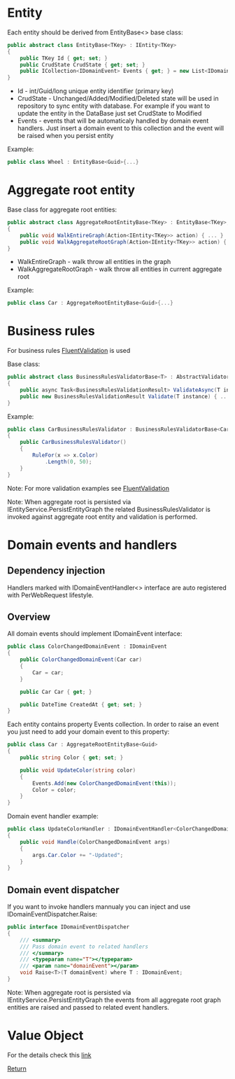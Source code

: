 # Entity

Each entity should be derived from EntityBase<> base class:

```csharp
public abstract class EntityBase<TKey> : IEntity<TKey>
{
    public TKey Id { get; set; }
    public CrudState CrudState { get; set; }
    public ICollection<IDomainEvent> Events { get; } = new List<IDomainEvent>();
}
```
* Id - int/Guid/long unique entity identifier (primary key) 
* CrudState - Unchanged/Added/Modified/Deleted state will be used in repository to sync entity with database. For example if you want to update the entity in the DataBase just set CrudState to Modified
* Events - events that will be automaticaly handled by domain event handlers. Just insert a domain event to this collection and the event will be raised when you persist entity
 
Example:
```csharp
public class Wheel : EntityBase<Guid>{...}
```

# Aggregate root entity

Base class for aggregate root entities:

```csharp
public abstract class AggregateRootEntityBase<TKey> : EntityBase<TKey>, IAggregateRootEntity<TKey>
{
    public void WalkEntireGraph(Action<IEntity<TKey>> action) { ... }
    public void WalkAggregateRootGraph(Action<IEntity<TKey>> action) { ... }
}
```

* WalkEntireGraph - walk throw all entities in the graph
* WalkAggregateRootGraph - walk throw all entities in current aggregate root

Example:
```csharp
public class Car : AggregateRootEntityBase<Guid>{...}
```

# Business rules

For business rules [FluentValidation][1] is used

Base class:

```csharp
public abstract class BusinessRulesValidatorBase<T> : AbstractValidator<T>, IBusinessRulesValidator<T> where T : ICrudState
{
    public async Task<BusinessRulesValidationResult> ValidateAsync(T instance) { ... }
    public new BusinessRulesValidationResult Validate(T instance) { ... }
}
```

Example:
```csharp
public class CarBusinessRulesValidator : BusinessRulesValidatorBase<Car>
{
    public CarBusinessRulesValidator()
    {
        RuleFor(x => x.Color)
            .Length(0, 50);
    }
}
```

Note: For more validation examples see [FluentValidation][1]

Note: When aggregate root is persisted via IEntityService.PersistEntityGraph the related BusinessRulesValidator is invoked against aggregate root entity and validation is performed.

# Domain events and handlers

## Dependency injection
Handlers marked with IDomainEventHandler<> interface are auto registered with PerWebRequest lifestyle.

## Overview
All domain events should implement IDomainEvent interface:
```csharp
public class ColorChangedDomainEvent : IDomainEvent
{
    public ColorChangedDomainEvent(Car car)
    {
        Car = car;
    }

    public Car Car { get; }

    public DateTime CreatedAt { get; set; }
}
```

Each entity contains property Events collection. In order to raise an event you just need to add your domain event to this property:
```csharp
public class Car : AggregateRootEntityBase<Guid>
{
    public string Color { get; set; }

    public void UpdateColor(string color)
    {
        Events.Add(new ColorChangedDomainEvent(this));
        Color = color;
    }
}
```

Domain event handler example:
```csharp
public class UpdateColorHandler : IDomainEventHandler<ColorChangedDomainEvent>
{
    public void Handle(ColorChangedDomainEvent args)
    {
        args.Car.Color += "-Updated";
    }
}
```

## Domain event dispatcher

If you want to invoke handlers mannualy you can inject and use IDomainEventDispatcher.Raise:
```csharp
public interface IDomainEventDispatcher
{
    /// <summary>
    /// Pass domain event to related handlers
    /// </summary>
    /// <typeparam name="T"></typeparam>
    /// <param name="domainEvent"></param>
    void Raise<T>(T domainEvent) where T : IDomainEvent;
}
```

Note: When aggregate root is persisted via IEntityService.PersistEntityGraph the events from all aggregate root graph entities are raised and passed to related event handlers.

# Value Object

For the details check this [link][3]

[Return][2]

[1]: https://github.com/JeremySkinner/FluentValidation
[2]: https://github.com/Alexander-Shein/DddCore/blob/net-core/README.md
[3]: http://grabbagoft.blogspot.com/2007/06/generic-value-object-equality.html
